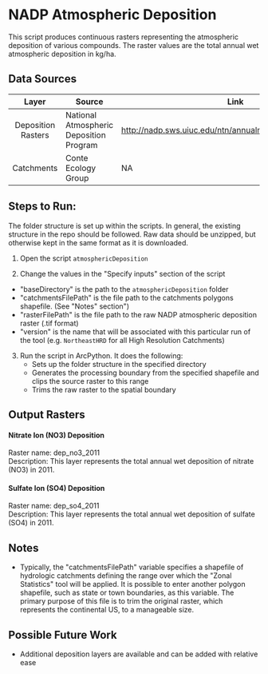NADP Atmospheric Deposition
===========================

This script produces continuous rasters representing the atmospheric deposition of various compounds. The raster values are the total annual wet atmospheric deposition in kg/ha.


## Data Sources
|    Layer           | Source                                  | Link                                                       |
|   :-----:          | ------                                  | ----                                                       |
| Deposition Rasters | National Atmospheric Deposition Program | http://nadp.sws.uiuc.edu/ntn/annualmapsByYear.aspx#2011    |
| Catchments         | Conte Ecology Group                     | NA                                                         |

## Steps to Run:

The folder structure is set up within the scripts. In general, the existing structure in the repo should be followed. Raw data should be unzipped, but otherwise kept in the same format as it is downloaded.

1. Open the script `atmosphericDeposition`

2. Change the values in the "Specify inputs" section of the script
 - "baseDirectory" is the path to the `atmosphericDeposition` folder
 - "catchmentsFilePath" is the file path to the catchments polygons shapefile. (See "Notes" section")
 - "rasterFilePath" is the file path to the raw NADP atmospheric deposition raster (.tif format)
 - "version" is the name that will be associated with this particular run of the tool (e.g. `NortheastHRD` for all High Resolution Catchments)

3. Run the script in ArcPython. It does the following:
   - Sets up the folder structure in the specified directory
   - Generates the processing boundary from the specified shapefile and clips the source raster to this range
   - Trims the raw raster to the spatial boundary


## Output Rasters

#### Nitrate Ion (NO3) Deposition
Raster name: dep_no3_2011 <br>
Description: This layer represents the total annual wet deposition of nitrate (NO3) in 2011.

#### Sulfate Ion (SO4) Deposition
Raster name: dep_so4_2011 <br>
Description: This layer represents the total annual wet deposition of sulfate (SO4) in 2011.



## Notes

- Typically, the "catchmentsFilePath" variable specifies a shapefile of hydrologic catchments defining the range over which the "Zonal Statistics" tool will be applied. It is possible to enter another polygon shapefile, such as state or town boundaries, as this variable. The primary purpose of this file is to trim the original raster, which represents the continental US, to a manageable size.

## Possible Future Work
- Additional deposition layers are available and can be added with relative ease